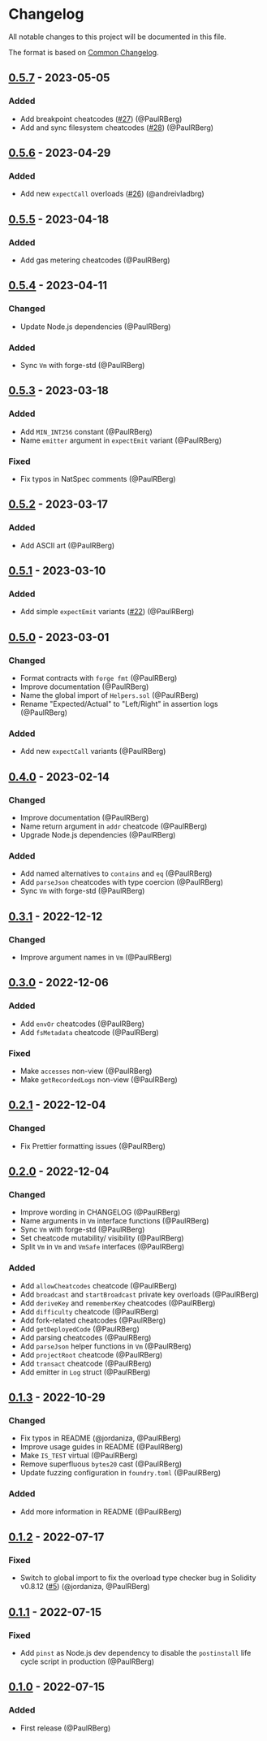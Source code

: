 # Changelog

All notable changes to this project will be documented in this file.

The format is based on [Common Changelog](https://common-changelog.org/).

[0.5.7]: https://github.com/PaulRBerg/prb-math/compare/v0.5.6...v0.5.7
[0.5.6]: https://github.com/PaulRBerg/prb-math/compare/v0.5.5...v0.5.6
[0.5.5]: https://github.com/PaulRBerg/prb-math/compare/v0.5.4...v0.5.5
[0.5.4]: https://github.com/PaulRBerg/prb-math/compare/v0.5.3...v0.5.4
[0.5.3]: https://github.com/PaulRBerg/prb-math/compare/v0.5.2...v0.5.3
[0.5.2]: https://github.com/PaulRBerg/prb-math/compare/v0.5.1...v0.5.2
[0.5.1]: https://github.com/PaulRBerg/prb-math/compare/v0.5.0...v0.5.1
[0.5.0]: https://github.com/PaulRBerg/prb-math/compare/v0.4.0...v0.5.0
[0.4.0]: https://github.com/PaulRBerg/prb-math/compare/v0.3.1...v0.4.0
[0.3.1]: https://github.com/PaulRBerg/prb-math/compare/v0.3.0...v0.3.1
[0.3.0]: https://github.com/PaulRBerg/prb-math/compare/v0.2.1...v0.3.0
[0.2.1]: https://github.com/PaulRBerg/prb-math/compare/v0.2.0...v0.2.1
[0.2.0]: https://github.com/PaulRBerg/prb-math/compare/v0.1.3...v0.2.0
[0.1.3]: https://github.com/PaulRBerg/prb-math/compare/v0.1.2...v0.1.3
[0.1.2]: https://github.com/PaulRBerg/prb-math/compare/v0.1.1...v0.1.2
[0.1.1]: https://github.com/PaulRBerg/prb-math/compare/v0.1.0...v0.1.1
[0.1.0]: https://github.com/PaulRBerg/prb-test/releases/tag/v0.1.0

## [0.5.7] - 2023-05-05

### Added

- Add breakpoint cheatcodes ([#27](https://github.com/PaulRBerg/prb-test/pull/27)) (@PaulRBerg)
- Add and sync filesystem cheatcodes ([#28](https://github.com/PaulRBerg/prb-test/pull/28)) (@PaulRBerg)

## [0.5.6] - 2023-04-29

### Added

- Add new `expectCall` overloads ([#26](https://github.com/PaulRBerg/prb-test/pull/26)) (@andreivladbrg)

## [0.5.5] - 2023-04-18

### Added

- Add gas metering cheatcodes (@PaulRBerg)

## [0.5.4] - 2023-04-11

### Changed

- Update Node.js dependencies (@PaulRBerg)

### Added

- Sync `Vm` with forge-std (@PaulRBerg)

## [0.5.3] - 2023-03-18

### Added

- Add `MIN_INT256` constant (@PaulRBerg)
- Name `emitter` argument in `expectEmit` variant (@PaulRBerg)

### Fixed

- Fix typos in NatSpec comments (@PaulRBerg)

## [0.5.2] - 2023-03-17

### Added

- Add ASCII art (@PaulRBerg)

## [0.5.1] - 2023-03-10

### Added

- Add simple `expectEmit` variants ([#22](https://github.com/PaulRBerg/prb-test/pull/22)) (@PaulRBerg)

## [0.5.0] - 2023-03-01

### Changed

- Format contracts with `forge fmt` (@PaulRBerg)
- Improve documentation (@PaulRBerg)
- Name the global import of `Helpers.sol` (@PaulRBerg)
- Rename "Expected/Actual" to "Left/Right" in assertion logs (@PaulRBerg)

### Added

- Add new `expectCall` variants (@PaulRBerg)

## [0.4.0] - 2023-02-14

### Changed

- Improve documentation (@PaulRBerg)
- Name return argument in `addr` cheatcode (@PaulRBerg)
- Upgrade Node.js dependencies (@PaulRBerg)

### Added

- Add named alternatives to `contains` and `eq` (@PaulRBerg)
- Add `parseJson` cheatcodes with type coercion (@PaulRBerg)
- Sync `Vm` with forge-std (@PaulRBerg)

## [0.3.1] - 2022-12-12

### Changed

- Improve argument names in `Vm` (@PaulRBerg)

## [0.3.0] - 2022-12-06

### Added

- Add `envOr` cheatcodes (@PaulRBerg)
- Add `fsMetadata` cheatcode (@PaulRBerg)

### Fixed

- Make `accesses` non-view (@PaulRBerg)
- Make `getRecordedLogs` non-view (@PaulRBerg)

## [0.2.1] - 2022-12-04

### Changed

- Fix Prettier formatting issues (@PaulRBerg)

## [0.2.0] - 2022-12-04

### Changed

- Improve wording in CHANGELOG (@PaulRBerg)
- Name arguments in `Vm` interface functions (@PaulRBerg)
- Sync `Vm` with forge-std (@PaulRBerg)
- Set cheatcode mutability/ visibility (@PaulRBerg)
- Split `Vm` in `Vm` and `VmSafe` interfaces (@PaulRBerg)

### Added

- Add `allowCheatcodes` cheatcode (@PaulRBerg)
- Add `broadcast` and `startBroadcast` private key overloads (@PaulRBerg)
- Add `deriveKey` and `rememberKey` cheatcodes (@PaulRBerg)
- Add `difficulty` cheatcode (@PaulRBerg)
- Add fork-related cheatcodes (@PaulRBerg)
- Add `getDeployedCode` (@PaulRBerg)
- Add parsing cheatcodes (@PaulRBerg)
- Add `parseJson` helper functions in `Vm` (@PaulRBerg)
- Add `projectRoot` cheatcode (@PaulRBerg)
- Add `transact` cheatcode (@PaulRBerg)
- Add emitter in `Log` struct (@PaulRBerg)

## [0.1.3] - 2022-10-29

### Changed

- Fix typos in README (@jordaniza, @PaulRBerg)
- Improve usage guides in README (@PaulRBerg)
- Make `IS_TEST` virtual (@PaulRBerg)
- Remove superfluous `bytes20` cast (@PaulRBerg)
- Update fuzzing configuration in `foundry.toml` (@PaulRBerg)

### Added

- Add more information in README (@PaulRBerg)

## [0.1.2] - 2022-07-17

### Fixed

- Switch to global import to fix the overload type checker bug in Solidity v0.8.12
  ([#5](https://github.com/PaulRBerg/prb-test/issues/5)) (@jordaniza, @PaulRBerg)

## [0.1.1] - 2022-07-15

### Fixed

- Add `pinst` as Node.js dev dependency to disable the `postinstall` life cycle script in production (@PaulRBerg)

## [0.1.0] - 2022-07-15

### Added

- First release (@PaulRBerg)
